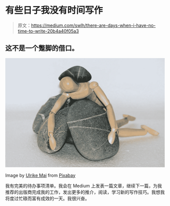 # 有些日子我没有时间写作

> 原文：<https://medium.com/swlh/there-are-days-when-i-have-no-time-to-write-20b4a40f05a3>

## 这不是一个蹩脚的借口。

![](img/582dfedcfa4ba5b94f6d0187ef07cc0d.png)

Image by [Ulrike Mai](https://pixabay.com/users/Counselling-440107/?utm_source=link-attribution&utm_medium=referral&utm_campaign=image&utm_content=980784) from [Pixabay](https://pixabay.com/?utm_source=link-attribution&utm_medium=referral&utm_campaign=image&utm_content=980784)

我有完美的待办事项清单。我会在 Medium 上发表一篇文章，继续下一篇，为我推荐的出版商完成我的工作，发出更多的推介，阅读，学习新的写作技巧。我想我将度过忙碌而富有成效的一天。我很兴奋。